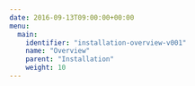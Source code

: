 ```yaml
---
date: 2016-09-13T09:00:00+00:00
menu:
  main:
    identifier: "installation-overview-v001"
    name: "Overview"
    parent: "Installation"
    weight: 10
---
```

